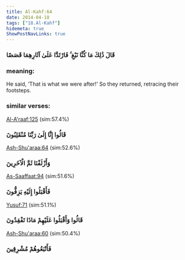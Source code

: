 ```yaml
---
title: Al-Kahf:64
date: 2014-04-18
tags: ["18.Al-Kahf"]
hidemeta: true 
ShowPostNavLinks: true 
---
```

### قَالَ ذَٰلِكَ مَا كُنَّا نَبْغِ ۚ فَارْتَدَّا عَلَىٰ آثَارِهِمَا قَصَصًا
### meaning: 
He said, ‘That is what we were after!’ So they returned, retracing their footsteps.
### similar verses: 

[Al-A'raaf:125](/7/125) (sim:57.4%)

### قَالُوا إِنَّا إِلَىٰ رَبِّنَا مُنْقَلِبُونَ

[Ash-Shu'araa:64](/26/64) (sim:52.6%)

### وَأَزْلَفْنَا ثَمَّ الْآخَرِينَ

[As-Saaffaat:94](/37/94) (sim:51.6%)

### فَأَقْبَلُوا إِلَيْهِ يَزِفُّونَ

[Yusuf:71](/12/71) (sim:51.1%)

### قَالُوا وَأَقْبَلُوا عَلَيْهِمْ مَاذَا تَفْقِدُونَ

[Ash-Shu'araa:60](/26/60) (sim:50.4%)

### فَأَتْبَعُوهُمْ مُشْرِقِينَ
